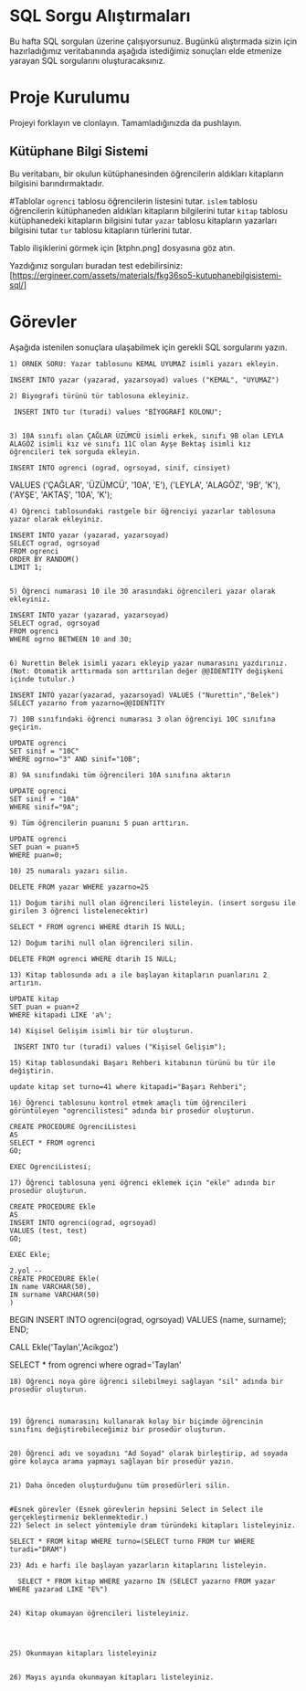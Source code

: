 # SQL Sorgu Alıştırmaları

Bu hafta SQL sorguları üzerine çalışıyorsunuz. Bugünkü alıştırmada sizin için hazırladığımız veritabanında aşağıda istediğimiz sonuçları elde etmenize yarayan SQL sorgularını oluşturacaksınız.

# Proje Kurulumu
Projeyi forklayın ve clonlayın. Tamamladığınızda da pushlayın.

## Kütüphane Bilgi Sistemi

Bu veritabanı, bir okulun kütüphanesinden öğrencilerin aldıkları kitapların bilgisini barındırmaktadır.

#Tablolar 
`ogrenci` tablosu öğrencilerin listesini tutar.
`islem` tablosu öğrencilerin kütüphaneden aldıkları kitapların bilgilerini tutar
`kitap` tablosu kütüphanedeki kitapların bilgisini tutar
`yazar` tablosu kitapların yazarları bilgisini tutar
`tur` tablosu kitapların türlerini tutar.

Tablo ilişiklerini görmek için [ktphn.png] dosyasına göz atın.

Yazdığınız sorguları buradan test edebilirsiniz: [https://ergineer.com/assets/materials/fkg36so5-kutuphanebilgisistemi-sql/]



# Görevler
Aşağıda istenilen sonuçlara ulaşabilmek için gerekli SQL sorgularını yazın. 



	1) ÖRNEK SORU: Yazar tablosunu KEMAL UYUMAZ isimli yazarı ekleyin.
	
	INSERT INTO yazar (yazarad, yazarsoyad) values ("KEMAL", "UYUMAZ")
	
	2) Biyografi türünü tür tablosuna ekleyiniz.
	
	 INSERT INTO tur (turadi) values "BİYOGRAFİ KOLONU";

	
	3) 10A sınıfı olan ÇAĞLAR ÜZÜMCÜ isimli erkek, sınıfı 9B olan LEYLA ALAGÖZ isimli kız ve sınıfı 11C olan Ayşe Bektaş isimli kız öğrencileri tek sorguda ekleyin. 
	
	INSERT INTO ogrenci (ograd, ogrsoyad, sinif, cinsiyet)
VALUES
    ('ÇAĞLAR', 'ÜZÜMCÜ', '10A', 'E'),
    ('LEYLA', 'ALAGÖZ', '9B', 'K'),
    ('AYŞE', 'AKTAŞ', '10A', 'K');
	
	4) Öğrenci tablosundaki rastgele bir öğrenciyi yazarlar tablosuna yazar olarak ekleyiniz.
	
	INSERT INTO yazar (yazarad, yazarsoyad)
	SELECT ograd, ogrsoyad
	FROM ogrenci
	ORDER BY RANDOM()
	LIMIT 1;

	
	5) Öğrenci numarası 10 ile 30 arasındaki öğrencileri yazar olarak ekleyiniz.
	
	INSERT INTO yazar (yazarad, yazarsoyad)
	SELECT ograd, ogrsoyad
	FROM ogrenci
	WHERE ogrno BETWEEN 10 and 30;

	
	6) Nurettin Belek isimli yazarı ekleyip yazar numarasını yazdırınız.
	(Not: Otomatik arttırmada son arttırılan değer @@IDENTITY değişkeni içinde tutulur.)
	
	INSERT INTO yazar(yazarad, yazarsoyad) VALUES ("Nurettin","Belek") SELECT yazarno from yazarno=@@IDENTITY
	
	7) 10B sınıfındaki öğrenci numarası 3 olan öğrenciyi 10C sınıfına geçirin.
	
	UPDATE ogrenci
	SET sinif = "10C"
	WHERE ogrno="3" AND sinif="10B";

	8) 9A sınıfındaki tüm öğrencileri 10A sınıfına aktarın
	
	UPDATE ogrenci
	SET sinif = "10A"
	WHERE sinif="9A";

	9) Tüm öğrencilerin puanını 5 puan arttırın.
	
	UPDATE ogrenci
	SET puan = puan+5
	WHERE puan=0;
	
	10) 25 numaralı yazarı silin.

	DELETE FROM yazar WHERE yazarno=25

	11) Doğum tarihi null olan öğrencileri listeleyin. (insert sorgusu ile girilen 3 öğrenci listelenecektir)
	
	SELECT * FROM ogrenci WHERE dtarih IS NULL; 

	12) Doğum tarihi null olan öğrencileri silin. 
	
	DELETE FROM ogrenci WHERE dtarih IS NULL; 
	
	13) Kitap tablosunda adı a ile başlayan kitapların puanlarını 2 artırın.
	
	UPDATE kitap
	SET puan = puan+2
	WHERE kitapadi LIKE 'a%';
	
	14) Kişisel Gelişim isimli bir tür oluşturun.
	
	 INSERT INTO tur (turadi) values ("Kişisel Gelişim");
	
	15) Kitap tablosundaki Başarı Rehberi kitabının türünü bu tür ile değiştirin.
	
	update kitap set turno=41 where kitapadi="Başarı Rehberi";
	
	16) Öğrenci tablosunu kontrol etmek amaçlı tüm öğrencileri görüntüleyen "ogrencilistesi" adında bir prosedür oluşturun.
	
	CREATE PROCEDURE OgrenciListesi
	AS
	SELECT * FROM ogrenci
	GO;

	EXEC OgrenciListesi;
	
	17) Öğrenci tablosuna yeni öğrenci eklemek için "ekle" adında bir prosedür oluşturun.
	
	CREATE PROCEDURE Ekle	
	AS
	INSERT INTO ogrenci(ograd, ogrsoyad)
	VALUES (test, test) 
	GO;

	EXEC Ekle;

	2.yol -- 
	CREATE PROCEDURE Ekle(
	IN name VARCHAR(50),
    IN surname VARCHAR(50)
    )
BEGIN
	INSERT INTO ogrenci(ograd, ogrsoyad)
	VALUES (name, surname);
END;

CALL Ekle('Taylan','Acikgoz') 

SELECT * from ogrenci where ograd='Taylan'

	18) Öğrenci noya göre öğrenci silebilmeyi sağlayan "sil" adında bir prosedür oluşturun.
	

	
	19) Öğrenci numarasını kullanarak kolay bir biçimde öğrencinin sınıfını değiştirebileceğimiz bir prosedür oluşturun.
	
	
	20) Öğrenci adı ve soyadını "Ad Soyad" olarak birleştirip, ad soyada göre kolayca arama yapmayı sağlayan bir prosedür yazın.
	
	
	21) Daha önceden oluşturduğunu tüm prosedürleri silin.
	
	
	#Esnek görevler (Esnek görevlerin hepsini Select in Select ile gerçekleştirmeniz beklenmektedir.)
	22) Select in select yöntemiyle dram türündeki kitapları listeleyiniz.
	
	SELECT * FROM kitap WHERE turno=(SELECT turno FROM tur WHERE turadi="DRAM")

	23) Adı e harfi ile başlayan yazarların kitaplarını listeleyin.
	
	  SELECT * FROM kitap WHERE yazarno IN (SELECT yazarno FROM yazar WHERE yazarad LIKE "E%")

	
	24) Kitap okumayan öğrencileri listeleyiniz.
	


	
	25) Okunmayan kitapları listeleyiniz

	
	26) Mayıs ayında okunmayan kitapları listeleyiniz.
